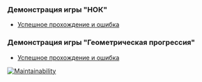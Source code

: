 ### Демонстрация игры "НОК"
- [Успешное прохождение и ошибка](https://asciinema.org/a/9OWDspe4AsXfxVbJSAj1ADnPh)

### Демонстрация игры "Геометрическая прогрессия"
- [Успешное прохождение и ошибка](https://asciinema.org/a/YiNX6TpvT326KOVD8m7NnfyF7)

[![Maintainability](https://api.codeclimate.com/v1/badges/a2f16447fa6845808690/maintainability)](https://codeclimate.com/github/PlatonShilovich/Software-development-methodology/maintainability)